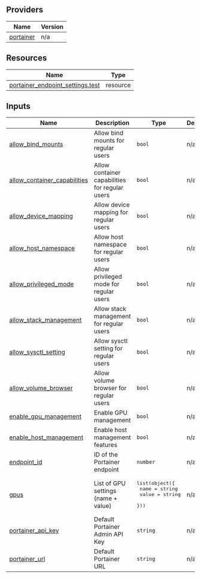 <!-- BEGIN_TF_DOCS -->


## Providers

| Name | Version |
|------|---------|
| <a name="provider_portainer"></a> [portainer](#provider\_portainer) | n/a |

## Resources

| Name | Type |
|------|------|
| [portainer_endpoint_settings.test](https://registry.terraform.io/providers/portainer/portainer/latest/docs/resources/endpoint_settings) | resource |

## Inputs

| Name | Description | Type | Default | Required |
|------|-------------|------|---------|:--------:|
| <a name="input_allow_bind_mounts"></a> [allow\_bind\_mounts](#input\_allow\_bind\_mounts) | Allow bind mounts for regular users | `bool` | n/a | yes |
| <a name="input_allow_container_capabilities"></a> [allow\_container\_capabilities](#input\_allow\_container\_capabilities) | Allow container capabilities for regular users | `bool` | n/a | yes |
| <a name="input_allow_device_mapping"></a> [allow\_device\_mapping](#input\_allow\_device\_mapping) | Allow device mapping for regular users | `bool` | n/a | yes |
| <a name="input_allow_host_namespace"></a> [allow\_host\_namespace](#input\_allow\_host\_namespace) | Allow host namespace for regular users | `bool` | n/a | yes |
| <a name="input_allow_privileged_mode"></a> [allow\_privileged\_mode](#input\_allow\_privileged\_mode) | Allow privileged mode for regular users | `bool` | n/a | yes |
| <a name="input_allow_stack_management"></a> [allow\_stack\_management](#input\_allow\_stack\_management) | Allow stack management for regular users | `bool` | n/a | yes |
| <a name="input_allow_sysctl_setting"></a> [allow\_sysctl\_setting](#input\_allow\_sysctl\_setting) | Allow sysctl setting for regular users | `bool` | n/a | yes |
| <a name="input_allow_volume_browser"></a> [allow\_volume\_browser](#input\_allow\_volume\_browser) | Allow volume browser for regular users | `bool` | n/a | yes |
| <a name="input_enable_gpu_management"></a> [enable\_gpu\_management](#input\_enable\_gpu\_management) | Enable GPU management | `bool` | n/a | yes |
| <a name="input_enable_host_management"></a> [enable\_host\_management](#input\_enable\_host\_management) | Enable host management features | `bool` | n/a | yes |
| <a name="input_endpoint_id"></a> [endpoint\_id](#input\_endpoint\_id) | ID of the Portainer endpoint | `number` | n/a | yes |
| <a name="input_gpus"></a> [gpus](#input\_gpus) | List of GPU settings (name + value) | <pre>list(object({<br/>    name  = string<br/>    value = string<br/>  }))</pre> | n/a | yes |
| <a name="input_portainer_api_key"></a> [portainer\_api\_key](#input\_portainer\_api\_key) | Default Portainer Admin API Key | `string` | n/a | yes |
| <a name="input_portainer_url"></a> [portainer\_url](#input\_portainer\_url) | Default Portainer URL | `string` | n/a | yes |
<!-- END_TF_DOCS -->